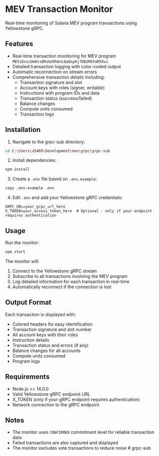 # MEV Transaction Monitor

Real-time monitoring of Solana MEV program transactions using Yellowstone gRPC.

## Features

- Real-time transaction monitoring for MEV program `MEViEnscUm6tsQRoGd9h6nLQaQspKj7DB2M5FwM3Xvz`
- Detailed transaction logging with color-coded output
- Automatic reconnection on stream errors
- Comprehensive transaction details including:
  - Transaction signature and slot
  - Account keys with roles (signer, writable)
  - Instructions with program IDs and data
  - Transaction status (success/failed)
  - Balance changes
  - Compute units consumed
  - Transaction logs

## Installation

1. Navigate to the grpc-sub directory:
```bash
cd C:\Users\a5469\Development\mev\grpc\grpc-sub
```

2. Install dependencies:
```bash
npm install
```

3. Create a `.env` file based on `.env.example`:
```bash
copy .env.example .env
```

4. Edit `.env` and add your Yellowstone gRPC credentials:
```
GRPC_URL=your_grpc_url_here
X_TOKEN=your_access_token_here  # Optional - only if your endpoint requires authentication
```

## Usage

Run the monitor:
```bash
npm start
```

The monitor will:
1. Connect to the Yellowstone gRPC stream
2. Subscribe to all transactions involving the MEV program
3. Log detailed information for each transaction in real-time
4. Automatically reconnect if the connection is lost

## Output Format

Each transaction is displayed with:
- Colored headers for easy identification
- Transaction signature and slot number
- All account keys with their roles
- Instruction details
- Transaction status and errors (if any)
- Balance changes for all accounts
- Compute units consumed
- Program logs

## Requirements

- Node.js >= 14.0.0
- Valid Yellowstone gRPC endpoint URL
- X_TOKEN (only if your gRPC endpoint requires authentication)
- Network connection to the gRPC endpoint

## Notes

- The monitor uses `CONFIRMED` commitment level for reliable transaction data
- Failed transactions are also captured and displayed
- The monitor excludes vote transactions to reduce noise
#   g r p c - s u b  
 